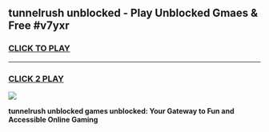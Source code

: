 
## tunnelrush unblocked - Play Unblocked Gmaes & Free #v7yxr
<h3>
<a href="https://news.freeplayer.one?title=tunnelrush_unblocked&ref=24F">CLICK TO PLAY</a></h3>
<hr>

<h3>
<a href="https://news.freeplayer.one?title=tunnelrush_unblocked&ref=24F">CLICK 2 PLAY</a>
  
</h3>

<a href="https://news.freeplayer.one?title=tunnelrush_unblocked&ref=24F/"><img src="https://clearcache.store/games.png"></a>


**tunnelrush unblocked games unblocked: Your Gateway to Fun and Accessible Online Gaming**
